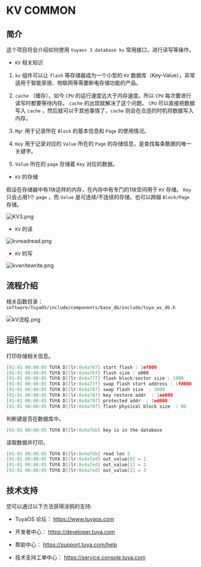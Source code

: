 

# KV COMMON

##  简介

这个项目将会介绍如何使用 `tuyaos 3 database kv` 常用接口，进行读写等操作。

* `KV` 相关知识

1. `kv` 组件可以让 `flash` 等存储器成为一个小型的 `KV` 数据库（Key-Value），非常适用于智能家居、物联网等需要断电存储功能的产品。

2. `cache` （缓存）。如今 `CPU` 的运行速度远大于内存速度。所以 `CPU` 每次要进行读写时都要等待内存。 `cache` 的出现就解决了这个问题。 `CPU` 可以直接把数据写入 `cache` ，然后就可以干其他事情了，`cache` 则会在合适的时机将数据写入内存。

3. `Mgr` 用于记录所在 `Block` 的基本信息和 `Page` 的使用情况。

4. `Key` 用于记录对应的 `Value` 所在的 `Page` 的存储信息，是查找每条数据的唯一关键字。
   
5. `Value` 所在的 `page` 存储着 `Key` 对应的数据。

* `KV` 的存储

假设在存储器中有1块这样的内存，在内存中有专门的1块空间用于 `KV` 存储。 `Key` 只会占用1个 `page` ，而 `Value` 是可连续/不连续的存储，也可以跨越 `Block/Page` 存储。

![KV3.png](https://airtake-public-data-1254153901.cos.ap-shanghai.myqcloud.com/content-platform/hestia/165535882961009261a7d.png)

* `KV` 的读

![kvreadread.png](https://airtake-public-data-1254153901.cos.ap-shanghai.myqcloud.com/content-platform/hestia/165563761695d67b1c5f3.png)

* `KV` 的写

![kvwritewrite.png](https://airtake-public-data-1254153901.cos.ap-shanghai.myqcloud.com/content-platform/hestia/16556383226cb7240b80d.png)

## 流程介绍
相关函数目录：
`software/TuyaOS/include/components/base_db/include/tuya_ws_db.h`

![kV流程.png](https://airtake-public-data-1254153901.cos.ap-shanghai.myqcloud.com/content-platform/hestia/16577810904bb10cfb168.png)

## 运行结果
打印存储相关信息。
```c
[01-01 00:00:05 TUYA D][lr:0x4a767] start flash : 1ef000
[01-01 00:00:05 TUYA D][lr:0x4a76f] flash size : e000
[01-01 00:00:05 TUYA D][lr:0x4a777] flash block/sector size : 1000
[01-01 00:00:05 TUYA D][lr:0x4a77f] swap flash start address : 1fd000
[01-01 00:00:05 TUYA D][lr:0x4a787] swap flash size  : 3000
[01-01 00:00:05 TUYA D][lr:0x4a78f] key restore addr  : 1ee000
[01-01 00:00:05 TUYA D][lr:0x4a797] protected addr  : 1ed000
[01-01 00:00:05 TUYA D][lr:0x4a79f] flash physical block size  : 00
```
判断键是否在数据库中。
```c
[01-01 00:00:05 TUYA D][lr:0x4a7bb] key is in the database
```

读取数据并打印。
```c
[01-01 00:00:05 TUYA D][lr:0x4a7db] read len 3
[01-01 00:00:05 TUYA D][lr:0x4a7ed] out_value[0] = 1
[01-01 00:00:05 TUYA D][lr:0x4a7ed] out_value[1] = 2
[01-01 00:00:05 TUYA D][lr:0x4a7ed] out_value[2] = 3
```

## 技术支持

您可以通过以下方法获得涂鸦的支持:

- TuyaOS 论坛： https://www.tuyaos.com

- 开发者中心： https://developer.tuya.com

- 帮助中心： https://support.tuya.com/help

- 技术支持工单中心： https://service.console.tuya.com
